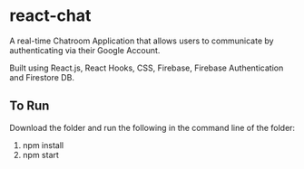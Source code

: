 # react-chat
A real-time Chatroom Application that allows users to communicate by authenticating via their Google Account.

Built using React.js, React Hooks, CSS, Firebase, Firebase Authentication and Firestore DB. 

## To Run
Download the folder and run the following in the command line of the folder:  
1) npm install  
2) npm start 
